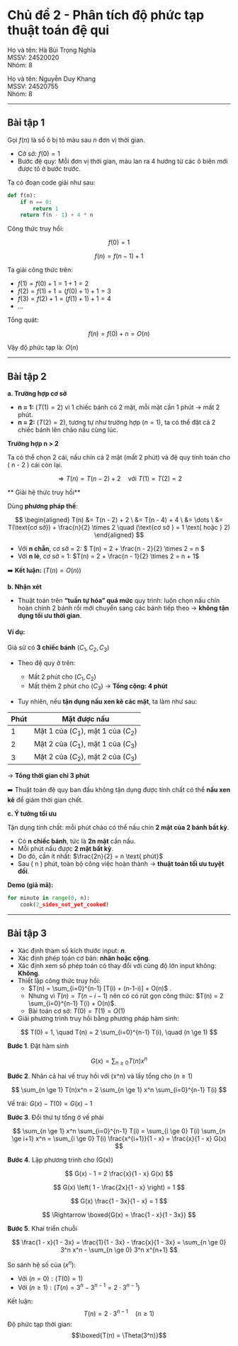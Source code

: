 # Chủ đề 2 - Phân tích độ phức tạp thuật toán đệ qui

Họ và tên: Hà Bùi Trọng Nghĩa <br>
MSSV: 24520020<br>
Nhóm: 8 <br>


Họ và tên: Nguyễn Duy Khang <br>
MSSV: 24520755 <br>
Nhóm: 8

---

## Bài tập 1

Gọi $f(n)$ là số ô bị tô màu sau $n$ đơn vị thời gian.
- Cở sở: $f(0) = 1$
- Bước đệ quy: Mỗi đơn vị thời gian, màu lan ra 4 hướng từ các ô biên mới được tô ở bước trước.

Ta có đoạn code giải như sau:

```python
def f(n):
    if n == 0:
        return 1
    return f(n - 1) + 4 * n
```

Công thức truy hồi: 

$$
f(0) = 1
$$

$$
f(n)=f(n−1)+1
$$

Ta giải công thức trên:
- $f(1) = f(0) + 1 = 1 + 1 = 2$
- $f(2) = f(1) + 1 = (f(0) + 1) + 1 = 3$
- $f(3) = f(2) + 1 = (f(1) + 1) + 1 = 4$
- ...

Tổng quát:

$$
f(n) = f(0) + n = O(n)
$$

Vậy độ phức tạp là: $O(n)$

------

## Bài tập 2

**a. Trường hợp cơ sở**

* **n = 1:**
  $( T(1) = 2 )$ vì 1 chiếc bánh có 2 mặt, mỗi mặt cần 1 phút → mất 2 phút.
* **n = 2:**
  $( T(2) = 2 )$, tương tự như trường hợp $( n = 1 )$, ta có thể đặt cả 2 chiếc bánh lên chảo nấu cùng lúc.

**Trường hợp n > 2**

Ta có thể chọn 2 cái, nấu chín cả 2 mặt (mất 2 phút) và đệ quy tính toán cho ( n - 2 ) cái còn lại.

$$
\Rightarrow T(n) = T(n - 2) + 2 \quad \text{với } T(1) = T(2) = 2
$$

** Giải hệ thức truy hồi**

Dùng **phương pháp thế**:

$$
\begin{aligned} T(n) &= T(n - 2) + 2 \ &= T(n - 4) + 4 \
&= \dots \
&= T(\text{cơ sở}) + \frac{n}{2} \times 2 \quad (\text{cơ sở } = 1 \text{ hoặc } 2)
\end{aligned}
$$

* Với **n chẵn**, cơ sở = 2:
  $
  T(n) = 2 + \frac{n - 2}{2} \times 2 = n
  $
* Với **n lẻ**, cơ sở = 1:
  $T(n) = 2 + \frac{n - 1}{2} \times 2 = n + 1$

➡️ **Kết luận:** $( T(n) = O(n) )$

**b. Nhận xét**

* Thuật toán trên **“tuần tự hóa” quá mức** quy trình: luôn chọn nấu chín hoàn chỉnh 2 bánh rồi mới chuyển sang các bánh tiếp theo → **không tận dụng tối ưu thời gian**.

#### Ví dụ:

Giả sử có **3 chiếc bánh** $( C_1, C_2, C_3 )$

* Theo đệ quy ở trên:

  * Mất 2 phút cho $( C_1, C_2 )$
  * Mất thêm 2 phút cho $( C_3 )$
    → **Tổng cộng: 4 phút**

* Tuy nhiên, nếu **tận dụng nấu xen kẽ các mặt**, ta làm như sau:

| Phút | Mặt được nấu                         |
| ---- | ------------------------------------ |
| 1    | Mặt 1 của $( C_1 )$, mặt 1 của $( C_2 )$ |
| 2    | Mặt 2 của $( C_1 )$, mặt 1 của $( C_3 )$ |
| 3    | Mặt 2 của $( C_2 )$, mặt 2 của $( C_3 )$ |

→ **Tổng thời gian chỉ 3 phút**

➡️ Thuật toán đệ quy ban đầu không tận dụng được tính chất có thể **nấu xen kẽ** để giảm thời gian chết.

**c. Ý tưởng tối ưu**

Tận dụng tính chất: mỗi phút chảo có thể nấu chín **2 mặt của 2 bánh bất kỳ**.

* Có **n chiếc bánh**, tức là **2n mặt** cần nấu.
* Mỗi phút nấu được **2 mặt bất kỳ**.
* Do đó, cần ít nhất: $\frac{2n}{2} = n \text{ phút}$
* Sau ( n ) phút, toàn bộ công việc hoàn thành → **thuật toán tối ưu tuyệt đối**.

**Demo (giả mã):**

```python
for minute in range(0, n):
    cook(2_sides_not_yet_cooked)
```


------

## Bài tập 3

- Xác định tham số kích thước input: **$n$**.
- Xác định phép toán cơ bản: **nhân hoặc cộng**.
- Xác định xem số phép toán có thay đổi với cùng độ lớn input không: **Không**.
- Thiết lập công thức truy hồi:
    - $T(n) = \sum_{i=0}^{n-1} [T(i) + (n-1-i)] + O(n)$ .
    - Nhưng vì $T(n) = T(n - i - 1)$ nên có có rút gọn công thức: $T(n) = 2 \sum_{i=0}^{n-1} T(i) + O(n)$.
    - Bài toán cơ sở: $T(0) = T(1) = O(1)$
- Giải phương trình truy hồi bằng phương pháp hàm sinh:

$$
T(0) = 1, \quad T(n) = 2 \sum_{i=0}^{n-1} T(i), \quad (n \ge 1)
$$

 **Bước 1**. Đặt hàm sinh
 
 $$
 G(x) = \sum_{n \ge 0} T(n)x^n
 $$

 **Bước 2**. Nhân cả hai vế truy hồi với (x^n) và lấy tổng cho $(n \ge 1)$

 $$
 \sum_{n \ge 1} T(n)x^n = 2 \sum_{n \ge 1} x^n \sum_{i=0}^{n-1} T(i)
 $$

 Vế trái:
 $G(x) - T(0) = G(x) - 1$

 **Bước 3**. Đổi thứ tự tổng ở vế phải

 $$
 \sum_{n \ge 1} x^n \sum_{i=0}^{n-1} T(i)
= \sum_{i \ge 0} T(i) \sum_{n \ge i+1} x^n
= \sum_{i \ge 0} T(i) \frac{x^{i+1}}{1 - x}
= \frac{x}{1 - x} G(x)
$$

**Bước 4**. Lập phương trình cho (G(x))

$$
G(x) - 1 = 2 \frac{x}{1 - x} G(x)
$$

$$
G(x) \left( 1 - \frac{2x}{1 - x} \right) = 1
$$

$$
G(x) \frac{1 - 3x}{1 - x} = 1
$$

$$
\Rightarrow \boxed{G(x) = \frac{1 - x}{1 - 3x}}
$$

**Bước 5**. Khai triển chuỗi

$$
\frac{1 - x}{1 - 3x} = \frac{1}{1 - 3x} - \frac{x}{1 - 3x}
= \sum_{n \ge 0} 3^n x^n - \sum_{n \ge 0} 3^n x^{n+1}
$$

So sánh hệ số của $(x^n)$:
* Với $(n = 0): (T(0) = 1)$
* Với $(n \ge 1): (T(n) = 3^n - 3^{n-1} = 2 \cdot 3^{n-1})$

Kết luận: $$T(n) = 2 \cdot 3^{n-1} \quad (n \ge 1)$$
Độ phức tạp thời gian:
$$\boxed{T(n) = \Theta(3^n)}$$


